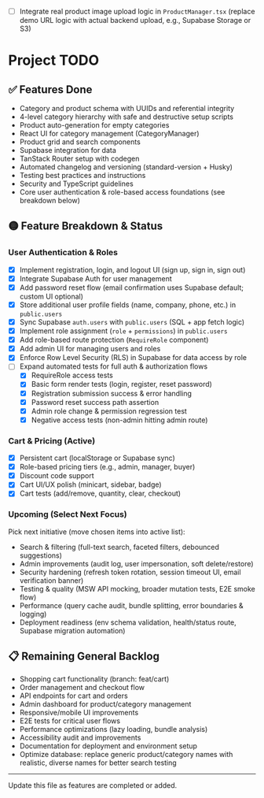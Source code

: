 - [ ] Integrate real product image upload logic in `ProductManager.tsx` (replace demo URL logic with actual backend upload, e.g., Supabase Storage or S3)

# Project TODO

## ✅ Features Done

- Category and product schema with UUIDs and referential integrity
- 4-level category hierarchy with safe and destructive setup scripts
- Product auto-generation for empty categories
- React UI for category management (CategoryManager)
- Product grid and search components
- Supabase integration for data
- TanStack Router setup with codegen
- Automated changelog and versioning (standard-version + Husky)
- Testing best practices and instructions
- Security and TypeScript guidelines
- Core user authentication & role-based access foundations (see breakdown below)

## 🟡 Feature Breakdown & Status

### User Authentication & Roles

- [x] Implement registration, login, and logout UI (sign up, sign in, sign out)
- [x] Integrate Supabase Auth for user management
- [x] Add password reset flow (email confirmation uses Supabase default; custom UI optional)
- [x] Store additional user profile fields (name, company, phone, etc.) in `public.users`
- [x] Sync Supabase `auth.users` with `public.users` (SQL + app fetch logic)
- [x] Implement role assignment (`role` + `permissions`) in `public.users`
- [x] Add role-based route protection (`RequireRole` component)
- [x] Add admin UI for managing users and roles
- [x] Enforce Row Level Security (RLS) in Supabase for data access by role
- [ ] Expand automated tests for full auth & authorization flows
  - [x] RequireRole access tests
  - [x] Basic form render tests (login, register, reset password)
  - [x] Registration submission success & error handling
  - [x] Password reset success path assertion
  - [x] Admin role change & permission regression test
  - [x] Negative access tests (non-admin hitting admin route)

### Cart & Pricing (Active)

- [x] Persistent cart (localStorage or Supabase sync)
- [x] Role-based pricing tiers (e.g., admin, manager, buyer)
- [x] Discount code support
- [x] Cart UI/UX polish (minicart, sidebar, badge)
- [x] Cart tests (add/remove, quantity, clear, checkout)

### Upcoming (Select Next Focus)

Pick next initiative (move chosen items into active list):

- Search & filtering (full-text search, faceted filters, debounced suggestions)
- Admin improvements (audit log, user impersonation, soft delete/restore)
- Security hardening (refresh token rotation, session timeout UI, email verification banner)
- Testing & quality (MSW API mocking, broader mutation tests, E2E smoke flow)
- Performance (query cache audit, bundle splitting, error boundaries & logging)
- Deployment readiness (env schema validation, health/status route, Supabase migration automation)

## 📋 Remaining General Backlog

- Shopping cart functionality (branch: feat/cart)
- Order management and checkout flow
- API endpoints for cart and orders
- Admin dashboard for product/category management
- Responsive/mobile UI improvements
- E2E tests for critical user flows
- Performance optimizations (lazy loading, bundle analysis)
- Accessibility audit and improvements
- Documentation for deployment and environment setup
- Optimize database: replace generic product/category names with realistic, diverse names for better search testing

---

Update this file as features are completed or added.
